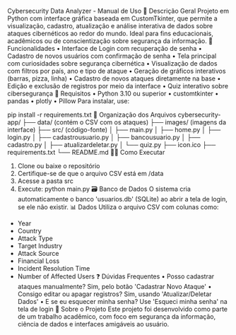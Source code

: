 Cybersecurity Data Analyzer - Manual de Uso
🔐 Descrição Geral
Projeto em Python com interface gráfica baseada em CustomTkinter, que permite a visualização, cadastro, atualização e análise interativa de dados sobre ataques cibernéticos ao redor do mundo. Ideal para fins educacionais, acadêmicos ou de conscientização sobre segurança da informação.
🚀 Funcionalidades
• Interface de Login com recuperação de senha
• Cadastro de novos usuários com confirmação de senha
• Tela principal com curiosidades sobre segurança cibernética
• Visualização de dados com filtros por país, ano e tipo de ataque
• Geração de gráficos interativos (barras, pizza, linha)
• Cadastro de novos ataques diretamente na base
• Edição e exclusão de registros por meio da interface
• Quiz interativo sobre cibersegurança
🧰 Requisitos
• Python 3.10 ou superior
• customtkinter
• pandas
• plotly
• Pillow
Para instalar, use:

pip install -r requirements.txt
📂 Organização dos Arquivos
cybersecurity-app/
├── data/ (contém o CSV com os ataques)
├── images/ (imagens da interface)
├── src/ (código-fonte)
│   ├── main.py
│   ├── home.py
│   ├── login.py
│   ├── cadastrousuario.py
│   ├── bancousuario.py
│   ├── cadastro.py
│   ├── atualizardeletar.py
│   └── quiz.py
├── icon.ico
├── requirements.txt
└── README.md
🧑‍💻 Como Executar
1. Clone ou baixe o repositório
2. Certifique-se de que o arquivo CSV está em /data
3. Acesse a pasta src
4. Execute: python main.py
🗃️ Banco de Dados
O sistema cria automaticamente o banco 'usuarios.db' (SQLite) ao abrir a tela de login, se ele não existir.
📊 Dados
Utiliza o arquivo CSV com colunas como:
- Year
- Country
- Attack Type
- Target Industry
- Attack Source
- Financial Loss
- Incident Resolution Time
- Number of Affected Users
❓ Dúvidas Frequentes
• Posso cadastrar ataques manualmente? Sim, pelo botão 'Cadastrar Novo Ataque'
• Consigo editar ou apagar registros? Sim, usando 'Atualizar/Deletar Dados'
• E se eu esquecer minha senha? Use 'Esqueci minha senha' na tela de login
🧠 Sobre o Projeto
Este projeto foi desenvolvido como parte de um trabalho acadêmico, com foco em segurança da informação, ciência de dados e interfaces amigáveis ao usuário.
